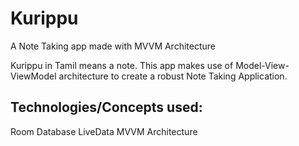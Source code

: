 # Kurippu
A Note Taking app made with MVVM Architecture

Kurippu in Tamil means a note. 
This app makes use of Model-View-ViewModel architecture to create a robust Note Taking Application. 

## Technologies/Concepts used:
Room Database
LiveData
MVVM Architecture
